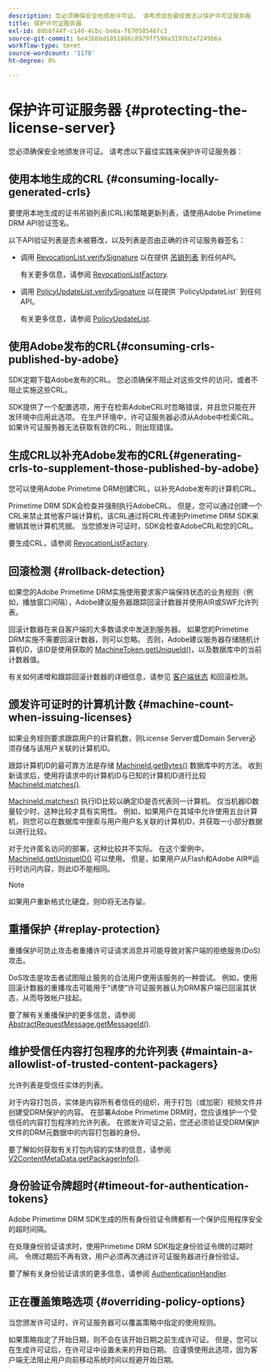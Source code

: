 ```yaml
---
description: 您必须确保安全地颁发许可证。 请考虑这些最佳做法以保护许可证服务器
title: 保护许可证服务器
exl-id: 88b8f44f-c140-4cbc-be0a-f67058548fc3
source-git-commit: be43bbbd1051886c8979ff590a3197b2a7249b6a
workflow-type: tm+mt
source-wordcount: '1178'
ht-degree: 0%

---
```


# 保护许可证服务器 {#protecting-the-license-server}

您必须确保安全地颁发许可证。 请考虑以下最佳实践来保护许可证服务器：

## 使用本地生成的CRL {#consuming-locally-generated-crls}

要使用本地生成的证书吊销列表(CRL)和策略更新列表，请使用Adobe Primetime DRM API验证签名。

以下API验证列表是否未被篡改，以及列表是否由正确的许可证服务器签名：

* 调用 [RevocationList.verifySignature](https://help.adobe.com/en_US/primetime/api/drm-apis/server/javadocs-flashaccess-pro/com/adobe/flashaccess/sdk/revocation/RevocationList.html#verifySignature(java.security.cert.X509Certificate)) 以在提供 [吊销列表](https://help.adobe.com/en_US/primetime/api/drm-apis/server/javadocs-flashaccess-pro/com/adobe/flashaccess/sdk/revocation/RevocationList.html) 到任何API。

   有关更多信息，请参阅 [RevocationListFactory](https://help.adobe.com/en_US/primetime/api/drm-apis/server/javadocs-flashaccess-pro/com/adobe/flashaccess/sdk/revocation/RevocationListFactory.html).

* 调用 [PolicyUpdateList.verifySignature](https://help.adobe.com/en_US/primetime/api/drm-apis/server/javadocs-flashaccess-pro/com/adobe/flashaccess/sdk/policyupdate/PolicyUpdateList.html#verifySignature(java.security.cert.X509Certificate)) 以在提供 `PolicyUpdateList` 到任何API。

   有关更多信息，请参阅 [PolicyUpdateList](https://help.adobe.com/en_US/primetime/api/drm-apis/server/javadocs-flashaccess-pro/com/adobe/flashaccess/sdk/policyupdate/PolicyUpdateList.html).

## 使用Adobe发布的CRL{#consuming-crls-published-by-adobe}

SDK定期下载Adobe发布的CRL。 您必须确保不阻止对这些文件的访问，或者不阻止实施这些CRL。

SDK提供了一个配置选项，用于在检索AdobeCRL时忽略错误，并且您只能在开发环境中应用此选项。 在生产环境中，许可证服务器必须从Adobe中检索CRL。 如果许可证服务器无法获取有效的CRL，则出现错误。

## 生成CRL以补充Adobe发布的CRL{#generating-crls-to-supplement-those-published-by-adobe}

您可以使用Adobe Primetime DRM创建CRL，以补充Adobe发布的计算机CRL。

Primetime DRM SDK会检查并强制执行AdobeCRL。 但是，您可以通过创建一个CRL来禁止其他客户端计算机，该CRL通过将CRL传递到Primetime DRM SDK来撤销其他计算机凭据。 当您颁发许可证时，SDK会检查AdobeCRL和您的CRL。

要生成CRL，请参阅 [RevocationListFactory](https://help.adobe.com/en_US/primetime/api/drm-apis/server/javadocs-flashaccess-pro/com/adobe/flashaccess/sdk/revocation/RevocationListFactory.html).

## 回滚检测 {#rollback-detection}

如果您的Adobe Primetime DRM实施使用要求客户端保持状态的业务规则（例如，播放窗口间隔），Adobe建议服务器跟踪回滚计数器并使用AIR或SWF允许列表。

回滚计数器在来自客户端的大多数请求中发送到服务器。 如果您的Primetime DRM实施不需要回滚计数器，则可以忽略。 否则，Adobe建议服务器存储随机计算机ID，该ID是使用获取的 [MachineToken.getUniqueId()](https://help.adobe.com/en_US/primetime/api/drm-apis/server/javadocs-flashaccess-pro/com/adobe/flashaccess/sdk/cert/MachineId.html#getUniqueId())，以及数据库中的当前计数器值。

有关如何递增和跟踪回滚计数器的详细信息，请参见 [客户端状态](https://help.adobe.com/en_US/primetime/api/drm-apis/server/javadocs-flashaccess-pro/com/adobe/flashaccess/sdk/protocol/ClientState.html) 和回滚检测。

## 颁发许可证时的计算机计数 {#machine-count-when-issuing-licenses}

如果业务规则要求跟踪用户的计算机数，则License Server或Domain Server必须存储与该用户关联的计算机ID。

跟踪计算机ID的最可靠方法是存储 [MachineId.getBytes()](https://help.adobe.com/en_US/primetime/api/drm-apis/server/javadocs-flashaccess-pro/com/adobe/flashaccess/sdk/cert/MachineId.html#getBytes()) 数据库中的方法。 收到新请求后，使用将请求中的计算机ID与已知的计算机ID进行比较 [MachineId.matches()](https://help.adobe.com/en_US/primetime/api/drm-apis/server/javadocs-flashaccess-pro/com/adobe/flashaccess/sdk/cert/MachineId.html#matches(com.adobe.flashaccess.sdk.cert.MachineId)).

[MachineId.matches()](https://help.adobe.com/en_US/primetime/api/drm-apis/server/javadocs-flashaccess-pro/com/adobe/flashaccess/sdk/cert/MachineId.html#matches(com.adobe.flashaccess.sdk.cert.MachineId)) 执行ID比较以确定ID是否代表同一计算机。 仅当机器ID数量较少时，这种比较才具有实用性。 例如，如果用户在其域中允许使用五台计算机，则您可以在数据库中搜索与用户用户名关联的计算机ID，并获取一小部分数据以进行比较。

对于允许匿名访问的部署，这种比较并不实际。 在这个案例中， [MachineId.getUniqueID()](https://help.adobe.com/en_US/primetime/api/drm-apis/server/javadocs-flashaccess-pro/com/adobe/flashaccess/sdk/cert/MachineId.html#getUniqueId()) 可以使用。 但是，如果用户从Flash和Adobe AIR®运行时访问内容，则此ID不能相同。

>[!NOTE]
>
>如果用户重新格式化硬盘，则ID将无法存留。

## 重播保护 {#replay-protection}

重播保护可防止攻击者重播许可证请求消息并可能导致对客户端的拒绝服务(DoS)攻击。

DoS攻击是攻击者试图阻止服务的合法用户使用该服务的一种尝试。 例如，使用回滚计数器的重播攻击可能用于“诱使”许可证服务器认为DRM客户端已回滚其状态，从而导致帐户挂起。

要了解有关重播保护的更多信息，请参阅 [ AbstractRequestMessage.getMessageId()](https://help.adobe.com/en_US/primetime/api/drm-apis/server/javadocs-flashaccess-pro/com/adobe/flashaccess/sdk/protocol/AbstractRequestMessage.html#getMessageId()).

## 维护受信任内容打包程序的允许列表 {#maintain-a-allowlist-of-trusted-content-packagers}

允许列表是受信任实体的列表。

对于内容打包员，实体是内容所有者信任的组织，用于打包（或加密）视频文件并创建受DRM保护的内容。 在部署Adobe Primetime DRM时，您应该维护一个受信任的内容打包程序的允许列表。 在颁发许可证之前，您还必须验证受DRM保护文件的DRM元数据中的内容打包器的身份。

要了解如何获取有关打包内容的实体的信息，请参阅 [V2ContentMetaData.getPackagerInfo()](https://help.adobe.com/en_US/primetime/api/drm-apis/server/javadocs-flashaccess-pro/com/adobe/flashaccess/sdk/media/drm/keys/v2/V2ContentMetaData.html#getPackagerInfo()).

## 身份验证令牌超时{#timeout-for-authentication-tokens}

Adobe Primetime DRM SDK生成的所有身份验证令牌都有一个保护应用程序安全的超时间隔。

在处理身份验证请求时，使用Primetime DRM SDK指定身份验证令牌的过期时间。 令牌过期后不再有效，用户必须再次通过许可证服务器进行身份验证。

要了解有关身份验证请求的更多信息，请参阅 [AuthenticationHandler](https://help.adobe.com/en_US/primetime/api/drm-apis/server/javadocs-flashaccess-pro/com/adobe/flashaccess/sdk/protocol/authentication/AuthenticationHandler.html).

## 正在覆盖策略选项 {#overriding-policy-options}

当您颁发许可证时，许可证服务器可以覆盖策略中指定的使用规则。

如果策略指定了开始日期，则不会在该开始日期之前生成许可证。 但是，您可以在生成许可证后，在许可证中设置未来的开始日期。 应谨慎使用此选项，因为客户端无法阻止用户向前移动系统时间以规避开始日期。
